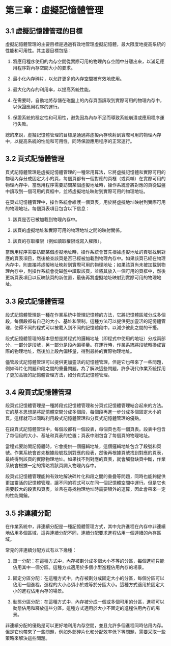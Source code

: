 # 第三章：虛擬記憶體管理

## 3.1 虛擬記憶體管理的目標

虛擬記憶體管理的主要目標是通過有效地管理虛擬記憶體，最大限度地提高系統的性能和可用性。其主要目標包括：

1. 將應用程序使用的內存空間從實際可用的物理內存空間中分離出來，以滿足應用程序對內存空間大小的要求。

2. 最小化內存碎片，以允許更多的內存空間被有效地使用。

3. 最大化內存的利用率，以提高系統性能。

4. 在需要時，自動地將存儲在磁盤上的內存頁面讀取到實際可用的物理內存中，以保證應用程序的運行。

5. 保證系統的穩定性和可用性，避免因為內存不足而導致系統崩潰或應用程序運行失敗。

總的來說，虛擬記憶體管理的目標是通過將虛擬內存映射到實際可用的物理內存中，以提高系統的性能和可用性，同時保證應用程序的正常運行。

## 3.2 頁式記憶體管理

頁式記憶體管理是虛擬記憶體管理的一種常用算法，它將虛擬記憶體和實際可用的物理內存分成固定大小的頁，每個頁都有一個對應的頁框（或頁幀）在實際可用的物理內存中，當應用程序需要訪問某個虛擬地址時，操作系統會將對應的頁從磁盤中讀取到一個可用的頁框中，並將虛擬地址映射到實際可用的物理地址。

在頁式記憶體管理中，操作系統會維護一個頁表，用於將虛擬地址映射到實際可用的物理地址。每個頁表項目包含以下信息：

1. 該頁是否已被加載到物理內存中。

2. 該頁的虛擬地址和實際可用的物理地址之間的映射關係。

3. 該頁的存取權限（例如讀取權限或寫入權限）。

當應用程序需要訪問某個虛擬地址時，操作系統會首先根據虛擬地址的頁號找到對應的頁表項目，然後檢查該頁是否已經被加載到物理內存中。如果該頁已經在物理內存中，則直接將虛擬地址映射到實際可用的物理地址；如果該頁尚未被加載到物理內存中，則操作系統會從磁盤中讀取該頁，並將其放入一個可用的頁框中，然後更新頁表項目以反映該頁的新位置，最後再將虛擬地址映射到實際可用的物理地址。

## 3.3 段式記憶體管理

段式記憶體管理是一種在作業系統中管理記憶體的方法，它將記憶體區域分成多個段，每個段都有自己的大小、基址和限制。這種方法可以提供更加靈活的記憶體管理，使得不同的程式可以被載入到不同的記憶體段中，以減少彼此之間的干擾。

段式記憶體管理的基本思想是將程式的邏輯地址（即程式中使用的地址）分成兩部分，一部分是段號，另一部分是段內偏移量。在運行時，作業系統將段號轉換成實際的物理地址，然後加上段內偏移量，得到最終的實際物理地址。

儘管段式記憶體管理可以提供更加靈活的記憶體管理，但是它也帶來了一些問題，例如碎片化問題和段之間的重疊問題。為了解決這些問題，許多現代作業系統採用了更加高級的記憶體管理方法，如分頁式記憶體管理。

## 3.4 段頁式記憶體管理

段頁式記憶體管理是一種將段式記憶體管理和分頁式記憶體管理結合起來的方法。它的基本思想是將記憶體空間分成多個段，每個段再進一步分成多個固定大小的頁。這樣就可以同時利用段式記憶體管理和分頁式記憶體管理的優點。

在段頁式記憶體管理中，每個段都有一個段表，每個頁也有一個頁表。段表中包含了每個段的大小、基址和頁表的位置；頁表中則包含了每個頁的物理地址。

當程式要訪問記憶體時，它會提供一個邏輯地址，這個邏輯地址包含了段號和頁號。作業系統會首先根據段號找到對應的段表，然後再根據頁號找到對應的頁表，最終得到該頁的實際物理地址。如果找不到對應的頁表，就會觸發缺頁中斷，作業系統會根據一定的策略將該頁調入物理內存中。

段頁式記憶體管理能夠有效地解決碎片化和段之間的重疊等問題，同時也能夠提供更加靈活的記憶體管理，讓不同的程式可以在同一個記憶體空間中運行。但是它也需要較大的段表和頁表，並且在尋找物理地址時需要額外的運算，因此會帶來一定的性能開銷。

## 3.5 非連續分配

在作業系統中，非連續分配是一種記憶體管理方式，其中允許進程在內存中非連續地佔用多個區域，這與連續分配不同，連續分配要求進程佔用一個連續的內存區域。

常見的非連續分配方式有以下幾種：

1. 單一分配：在這種方式中，內存被劃分成多個大小不等的分區，每個進程只能佔用其中一個分區。這種方式適用於多個小型進程佔用內存的場景。

2. 固定分區分配：在這種方式中，內存被劃分成固定大小的分區，每個分區可以佔用一個進程，進程的大小必須小於或等於分區大小。這種方式適用於固定大小的進程佔用內存的場景。

3. 動態分區分配：在這種方式中，內存被分成一個或多個可用的分區，進程可以動態佔用和釋放這些分區。這種方式適用於大小不固定的進程佔用內存的場景。

非連續分配的優點是可以更好地利用內存空間，並且允許多個進程同時佔用內存。但是它也帶來了一些問題，例如外部碎片化和分配效率低下等問題，需要采取一些策略來解決這些問題。